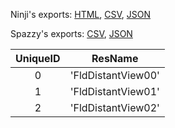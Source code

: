 Ninji's exports: [HTML](https://wuffs.org/acnh/bcsv_140/html/FieldDistantViewParam.html), [CSV](https://wuffs.org/acnh/bcsv_140/csv/FieldDistantViewParam.csv), [JSON](https://wuffs.org/acnh/bcsv_140/json/FieldDistantViewParam.json)

Spazzy's exports: [CSV](https://github.com/McSpazzy/acnh-csv/blob/master/FieldDistantViewParam.csv), [JSON](https://github.com/McSpazzy/acnh-json/blob/master/FieldDistantViewParam.json)

| UniqueID | ResName |
|:--:|:--:|
| 0 | 'FldDistantView00' | 
| 1 | 'FldDistantView01' | 
| 2 | 'FldDistantView02' | 
